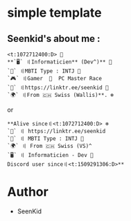 # simple template

## Seenkid's about me :
```
<t:1072712400:D> 💫
**`🖥️` 〢Informaticien** (Dev^)** 🌋
`🧠` 〢MBTI Type : INTJ 💠
`🎮` 〢Gamer  🧱  PC Master Race 
`🔗` 〢https://linktr.ee/seenkid 🧭
`🌍` 〢From 🇨🇭 Swiss (Wallis)**. ❄
```

or

```
**Alive since〢<t:1072712400:D> ❄
`🔗` 〢 https://linktr.ee/seenkid
`🧠` 〢 MBTI Type : INTJ 💠
`🌍` 〢 From 🇨🇭 Swiss (VS)^
`🖥️` 〢 Informaticien - Dev 🧭
Discord user since〢<t:1509291306:D>**
```

# Author

 - SeenKid
